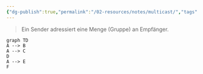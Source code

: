 ```yaml
---
{"dg-publish":true,"permalink":"/02-resources/notes/multicast/","tags":["informatik/netzwerk"],"noteIcon":"","updated":"2025-10-29T12:59:08.427+01:00"}
---
```


> Ein Sender adressiert eine Menge (Gruppe)
> an Empfänger.

```mermaid
graph TD
A --> B
A --> C
D
A --> E
F
```
